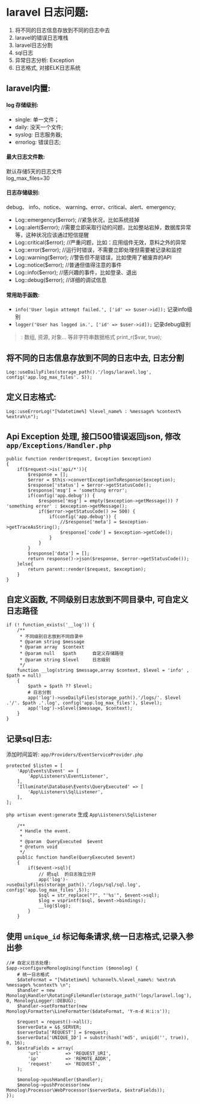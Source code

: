 # laravel 日志问题:

1.  将不同的日志信息存放到不同的日志中去
2.  laravel的错误日志堆栈
3.  laravel日志分割
4.  sql日志
5.  异常日志分析: Exception
6.  日志格式,  对接ELK日志系统

## laravel内置:

#### log 存储级别:
- single:     单一文件；
- daily:      没天一个文件;
- syslog:     日志服务器;
- errorlog:   错误日志;

#### 最大日志文件数:
默认存储5天的日志文件 \
log_max_files=30

#### 日志存储级别:

debug、 info、notice、 warning、error、critical、alert、emergency;

- Log::emergency($error);     //紧急状况，比如系统挂掉
- Log::alert($error);     //需要立即采取行动的问题，比如整站宕掉，数据库异常等，这种状况应该通过短信提醒
- Log::critical($error);     //严重问题，比如：应用组件无效，意料之外的异常
- Log::error($error);     //运行时错误，不需要立即处理但需要被记录和监控
- Log::warning($error);    //警告但不是错误，比如使用了被废弃的API
- Log::notice($error);     //普通但值得注意的事件
- Log::info($error);     //感兴趣的事件，比如登录、退出
- Log::debug($error);     //详细的调试信息

#### 常用助手函数:

- `info('User login attempt failed.', ['id' => $user->id]);` 记录info级别
- `logger('User has logged in.', ['id' => $user->id]);` 记录debug级别

> :  数组, 资源, 对象... 等非字符串数据格式 print_r($var, true);

## 将不同的日志信息存放到不同的日志中去, 日志分割

```
Log::useDailyFiles(storage_path().'/logs/laravel.log', config('app.log_max_files'. 5));
```

## 定义日志格式:
```
Log::useErrorLog("[%datetime%] %level_name% : %message% %context% %extra%\n");
```

## Api Exception 处理, 接口500错误返回json, 修改 `app/Exceptions/Handler.php`

```
public function render($request, Exception $exception)
{
    if($request->is('api/*')){
        $response = [];
        $error = $this->convertExceptionToResponse($exception);
        $response['status'] = $error->getStatusCode();
        $response['msg'] = 'something error';
        if(config('app.debug')) {
            $response['msg'] = empty($exception->getMessage()) ? 'something error' : $exception->getMessage();
            if($error->getStatusCode() >= 500) {
                if(config('app.debug')) {
                    //$response['meta'] = $exception->getTraceAsString();
                    $response['code'] = $exception->getCode();
                }
            }
        }
        $response['data'] = [];
        return response()->json($response, $error->getStatusCode());
    }else{
        return parent::render($request, $exception);
    }
}
```


## 自定义函数, 不同级别日志放到不同目录中, 可自定义日志路径

```
if (! function_exists('__log')) {
	/**
	 * 不同级别日志放到不同目录中
	 * @param string $message
	 * @param array  $context
	 * @param null   $path      自定义存储路径
	 * @param string $level     日志级别
	 */
	function __log(string $message,array $context, $level = 'info' , $path = null)
	{
		$path = $path ?? $level;
		# 日志分割
		app('log')->useDailyFiles(storage_path().'/logs/'. $level .'/'. $path .'.log', config('app.log_max_files'), $level);
		app('log')->$level($message, $context);
	}
}
```

## 记录sql日志:

添加时间监听:  `app/Providers/EventServiceProvider.php`

```
protected $listen = [
    'App\Events\Event' => [
        'App\Listeners\EventListener',
    ],
    'Illuminate\Database\Events\QueryExecuted' => [
        'App\Listeners\SqlListener',
    ],
];
```

`php artisan event:generate` 生成 `App\Listeners\SqlListener`

```
    /**
     * Handle the event.
     *
     * @param  QueryExecuted  $event
     * @return void
     */
    public function handle(QueryExecuted $event)
    {
	    if($event->sql){
		    // 把sql  的日志独立分开
		    app('log')->useDailyFiles(storage_path().'/logs/sql/sql.log', config('app.log_max_files',5));
		    $sql = str_replace("?", "'%s'", $event->sql);
		    $log = vsprintf($sql, $event->bindings);
		    __log($log);
	    }
    }
```

## 使用 `unique_id` 标记每条请求,统一日志格式,记录入参出参

```
//# 自定义日志处理:
$app->configureMonologUsing(function ($monolog) {
	# 统一日志格式
	$dateFormat = "[%datetime%] %channel%.%level_name%: %extra% %message% %context% \n";
	$handler = new Monolog\Handler\RotatingFileHandler(storage_path('logs/laravel.log'), 0, Monolog\Logger::DEBUG);
	$handler->setFormatter(new Monolog\Formatter\LineFormatter($dateFormat, 'Y-m-d H:i:s'));

	$request = request()->all();
	$serverData = &$_SERVER;
	$serverData['REQUEST'] = $request;
	$serverData['UNIQUE_ID'] = substr(hash('md5', uniqid('', true)), 0, 16);
	$extraFields = array(
		'url'         => 'REQUEST_URI',
		'ip'          => 'REMOTE_ADDR',
		'request'     => 'REQUEST',
	);

	$monolog->pushHandler($handler);
	$monolog->pushProcessor(new Monolog\Processor\WebProcessor($serverData, $extraFields));
});
```




